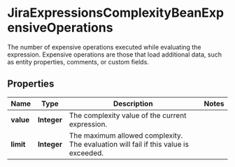 

# JiraExpressionsComplexityBeanExpensiveOperations

The number of expensive operations executed while evaluating the expression. Expensive operations are those that load additional data, such as entity properties, comments, or custom fields.

## Properties

| Name | Type | Description | Notes |
|------------ | ------------- | ------------- | -------------|
|**value** | **Integer** | The complexity value of the current expression. |  |
|**limit** | **Integer** | The maximum allowed complexity. The evaluation will fail if this value is exceeded. |  |



